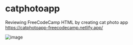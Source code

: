 # catphotoapp
Reviewing FreeCodeCamp HTML by creating cat photo app
https://catphotoapp-freecodecamp.netlify.app/

![image](https://github.com/AdBinay/catphotoapp/assets/132814477/83e39937-3e41-454a-b9ed-4833514d35f0)
